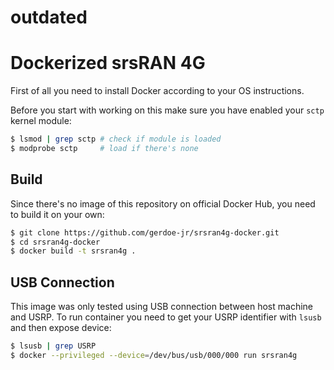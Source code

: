 # outdated

# Dockerized srsRAN 4G

First of all you need to install Docker according to your OS instructions.

Before you start with working on this make sure you have enabled your `sctp` kernel module:

```bash
$ lsmod | grep sctp # check if module is loaded
$ modprobe sctp     # load if there's none
```

## Build

Since there's no image of this repository on official Docker Hub, you need to build it on your own:

```bash
$ git clone https://github.com/gerdoe-jr/srsran4g-docker.git
$ cd srsran4g-docker
$ docker build -t srsran4g .
```

## USB Connection

This image was only tested using USB connection between host machine and USRP. To run container you need to get your USRP identifier with `lsusb` and then expose device:

```bash
$ lsusb | grep USRP
$ docker --privileged --device=/dev/bus/usb/000/000 run srsran4g
```
